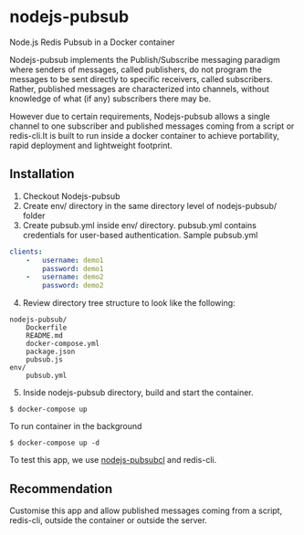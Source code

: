 # nodejs-pubsub
Node.js Redis Pubsub in a Docker container

Nodejs-pubsub implements the Publish/Subscribe messaging paradigm  where senders of messages, called publishers, do not program the messages to be sent directly to specific receivers, called subscribers. Rather, published messages are characterized into channels, without knowledge of what (if any) subscribers there may be.

However due to certain requirements, Nodejs-pubsub allows a single channel to one subscriber and published messages coming from a script or redis-cli.It is built to run inside a docker container to achieve portability, rapid deployment and lightweight footprint.

## Installation
1. Checkout Nodejs-pubsub
2. Create env/ directory in the same directory level of nodejs-pubsub/ folder
3. Create pubsub.yml inside env/ directory. pubsub.yml contains credentials for user-based authentication.
Sample pubsub.yml

``` yaml
clients:
    -   username: demo1
        password: demo1
    -   username: demo2
        password: demo2 
``` 
4. Review directory tree structure to look like the following:

```
nodejs-pubsub/
 	Dockerfile
	README.md
	docker-compose.yml
	package.json
	pubsub.js
env/
	pubsub.yml
```

5. Inside nodejs-pubsub directory, build and start the container.
```
$ docker-compose up
```
To run container in the background 
```
$ docker-compose up -d
```

To test this app, we use [nodejs-pubsubcl](https://github.com/ezraundag/nodejs-pubsubcl) and redis-cli.

## Recommendation

Customise this app and allow published messages coming from a script, redis-cli, outside the container or outside the server.
